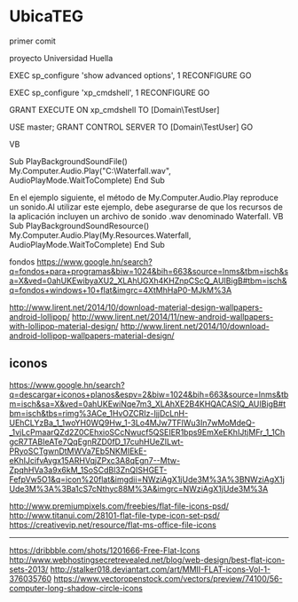 # UbicaTEG
primer comit


proyecto Universidad Huella

EXEC sp_configure 'show advanced options', 1
RECONFIGURE
GO


EXEC sp_configure 'xp_cmdshell', 1
RECONFIGURE
GO

GRANT EXECUTE ON xp_cmdshell TO [Domain\TestUser]

USE master;
GRANT CONTROL SERVER TO [Domain\TestUser]
GO




VB

Sub PlayBackgroundSoundFile()
    My.Computer.Audio.Play("C:\Waterfall.wav", 
        AudioPlayMode.WaitToComplete)
End Sub


En el ejemplo siguiente, el método de My.Computer.Audio.Play reproduce un sonido.Al utilizar este ejemplo, debe asegurarse de que los recursos de la aplicación incluyen un archivo de sonido .wav denominado Waterfall.
VB
Sub PlayBackgroundSoundResource()
    My.Computer.Audio.Play(My.Resources.Waterfall, 
        AudioPlayMode.WaitToComplete)
End Sub



fondos
https://www.google.hn/search?q=fondos+para+programas&biw=1024&bih=663&source=lnms&tbm=isch&sa=X&ved=0ahUKEwibyaXU2_XLAhUGXh4KHZnpCScQ_AUIBigB#tbm=isch&q=fondos+windows+10+flat&imgrc=4XtMhHaP0-MJkM%3A

http://www.lirent.net/2014/10/download-material-design-wallpapers-android-lollipop/
http://www.lirent.net/2014/11/new-android-wallpapers-with-lollipop-material-design/
http://www.lirent.net/2014/10/download-android-lollipop-wallpapers-material-design/

iconos
-------------
https://www.google.hn/search?q=descargar+iconos+planos&espv=2&biw=1024&bih=663&source=lnms&tbm=isch&sa=X&ved=0ahUKEwiNqe7m3_XLAhXE2B4KHQACASIQ_AUIBigB#tbm=isch&tbs=rimg%3ACe_1HvOZCRIz-IjjDcLnH-UEhCLYzBa_1_1woYH0WQ9Hw_1-3Lo4MJw7TFlWu3In7wMoMdeQ-_1vjLcPmaarQZd2Z0CEhxioSCcNwucf5QSEIER1bps9EmXeEKhIJtjMFr_1_1ChgcR7TABIeATe7QqEgnRZD0fD_17cuhHUeZILwt-PRyoSCTgwnDtMWVa7Eb5NKMIEkE-eKhIJcifvAygx15ARHVqjZPxc3A8qEgn7--Mtw-ZpqhHVa3a9x6kM_1SoSCdBl3ZnQISHGET-FefpVw5O1&q=icon%20flat&imgdii=NWziAgX1jUde3M%3A%3BNWziAgX1jUde3M%3A%3Ba1cS7cNthyc88M%3A&imgrc=NWziAgX1jUde3M%3A

http://www.premiumpixels.com/freebies/flat-file-icons-psd/
http://www.titanui.com/28101-flat-file-type-icon-set-psd/
https://creativevip.net/resource/flat-ms-office-file-icons


------------------------------------

https://dribbble.com/shots/1201666-Free-Flat-Icons
http://www.webhostingsecretrevealed.net/blog/web-design/best-flat-icon-sets-2013/
http://stalker018.deviantart.com/art/MMII-FLAT-icons-Vol-1-376035760
https://www.vectoropenstock.com/vectors/preview/74100/56-computer-long-shadow-circle-icons


